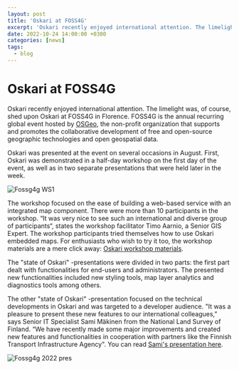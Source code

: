 ```yaml
---
layout: post
title: 'Oskari at FOSS4G'
excerpt: 'Oskari recently enjoyed international attention. The limelight was, of course, shed upon Oskari at FOSS4G in Florence.'
date: 2022-10-24 14:00:00 +0300
categories: [news]
tags:
  - blog
---
```


# Oskari at FOSS4G

Oskari recently enjoyed international attention. The limelight was, of course, shed upon Oskari at FOSS4G in Florence. FOSS4G is the annual recurring global event hosted by [OSGeo](https://www.osgeo.org/), the non-profit organization that supports and promotes the collaborative development of free and open-source geographic technologies and open geospatial data.

Oskari was presented at the event on several occasions in August. First, Oskari was demonstrated in a half-day workshop on the first day of the event, as well as in two separate presentations that were held later in the week.

![Fossg4g WS1](/assets/images/blog/fossg4g2022/ws1.jpg)

The workshop focused on the ease of building a web-based service with an integrated map component. There were more than 10 participants in the workshop. “It was very nice to see such an international and diverse group of participants“, states the workshop facilitator Timo Aarnio, a Senior GIS Expert. The workshop participants tried themselves how to use Oskari embedded maps. For enthusiasts who wish to try it too, the workshop materials are a mere click away: [Oskari workshop materials](https://oskari.org/documentation/examples/FOSS4G_2022/workshop).

The "state of Oskari" -presentations were divided in two parts: the first part dealt with functionalities for end-users and administrators. The presented new functionalities included new styling tools, map layer analytics and diagnostics tools among others.

The other "state of Oskari" -presentation focused on the technical developments in Oskari and was targeted to a developer audience. "It was a pleasure to present these new features to our international colleagues,” says Senior IT Specialist Sami Mäkinen from the National Land Survey of Finland. “We have recently made some major improvements and created new features and functionalities in cooperation with partners like the Finnish Transport Infrastructure Agency". You can read [Sami's presentation here](https://zakarfin.github.io/oskari_foss4g_2022/).

![Fossg4g 2022 pres](/assets/images/blog/fossg4g2022/pres.jpg)
